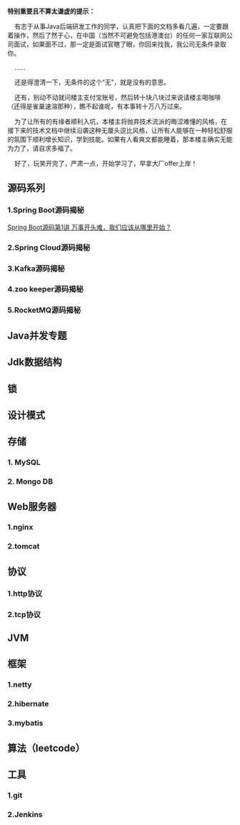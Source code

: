 **特别重要且不算太谦虚的提示：** 

&nbsp;&nbsp;&nbsp;&nbsp;有志于从事Java后端研发工作的同学，认真把下面的文档多看几遍，一定要跟着操作，然后了然于心，在中国（当然不可避免包括港澳台）的任何一家互联网公司面试，如果面不过，那一定是面试官瞎了眼，你回来找我，我公司无条件录取你。
    
&nbsp;&nbsp;&nbsp;&nbsp;......
    
&nbsp;&nbsp;&nbsp;&nbsp;还是得澄清一下，无条件的这个“无”，就是没有的意思。
    
&nbsp;&nbsp;&nbsp;&nbsp;还有，别动不动就问楼主支付宝账号，然后转十块八块过来说请楼主喝咖啡（还得是雀巢速溶那种），瞧不起谁呢，有本事转十万八万过来。
    
&nbsp;&nbsp;&nbsp;&nbsp;为了让所有的有缘者顺利入坑，本楼主将抛弃技术流派的晦涩难懂的风格，在接下来的技术文档中继续沿袭这种无厘头逗比风格，让所有人能够在一种轻松舒服的氛围下顺利增长知识，学到技能。如果有人看爽文都能睡着，那本楼主确实无能为力了，请自求多福了。

&nbsp;&nbsp;&nbsp;&nbsp;好了，玩笑开完了，严肃一点，开始学习了，早拿大厂offer上岸！
 
## 源码系列

### 1.Spring Boot源码揭秘

[Spring Boot源码第1讲 万事开头难，我们应该从哪里开始？](https://github.com/wangjieming/java-backend-stack/blob/main/doc/Spring%20Boot%E6%BA%90%E7%A0%81%E7%AC%AC1%E8%AE%B2%EF%BC%88%E4%BB%8E%E5%93%AA%E9%87%8C%E5%BC%80%E5%A7%8B%EF%BC%89.md)

### 2.Spring Cloud源码揭秘

### 3.Kafka源码揭秘

### 4.zoo keeper源码揭秘

### 5.RocketMQ源码揭秘

## Java并发专题

## Jdk数据结构

## 锁

## 设计模式

## 存储
### 1. MySQL

### 2. Mongo DB

## Web服务器
### 1.nginx

### 2.tomcat

## 协议
### 1.http协议

### 2.tcp协议

## JVM

## 框架
### 1.netty

### 2.hibernate

### 3.mybatis

## 算法（leetcode）

## 工具
### 1.git
### 2.Jenkins



